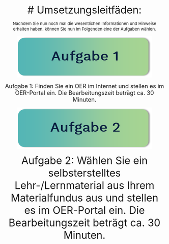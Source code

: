 <center>

<font size= 6>
# Umsetzungsleitfäden:
</font>

<font size="2">Nachdem Sie nun noch mal die wesentlichen Informationen und Hinweise erhalten haben, können Sie nun im Folgenden eine der Aufgaben wählen.</font>

[![Aufgabe 1: Finden Sie ein OER im Internet und stellen es im OER-Portal ein. Die Bearbeitungszeit beträgt ca. 30 Minuten.](/images/aufgabe1.png "Aufgabe 1: Finden Sie ein OER im Internet und stellen es im OER-Portal ein. Die Bearbeitungszeit beträgt ca. 30 Minuten.")](task1.md)

<font size="4">Aufgabe 1: Finden Sie ein OER im Internet und stellen es im OER-Portal ein. Die Bearbeitungszeit beträgt ca. 30 Minuten.</font>

[![Aufgabe 2: Wählen Sie ein selbsterstelltes Lehr-/Lernmaterial aus Ihrem Materialfundus aus und stellen es im OER-Portal ein. Die Bearbeitungszeit beträgt ca. 30 Minuten.](/images/aufgabe2.png "Aufgabe 2: Wählen Sie ein selbsterstelltes Lehr-/Lernmaterial aus Ihrem Materialfundus aus und stellen es im OER-Portal ein. Die Bearbeitungszeit beträgt ca. 30 Minuten.")](task2.md)

<font size="6">Aufgabe 2: Wählen Sie ein selbsterstelltes Lehr-/Lernmaterial aus Ihrem Materialfundus aus und stellen es im OER-Portal ein. Die Bearbeitungszeit beträgt ca. 30 Minuten.</font>

</center>
